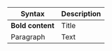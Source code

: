 | Syntax           | Description |
| ---------------- | ----------- |
| **Bold content** | Title       | 
| Paragraph        | Text        |